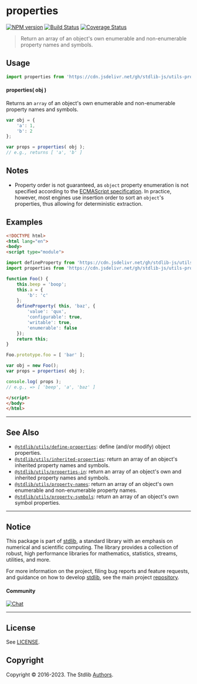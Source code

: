 <!--

@license Apache-2.0

Copyright (c) 2018 The Stdlib Authors.

Licensed under the Apache License, Version 2.0 (the "License");
you may not use this file except in compliance with the License.
You may obtain a copy of the License at

   http://www.apache.org/licenses/LICENSE-2.0

Unless required by applicable law or agreed to in writing, software
distributed under the License is distributed on an "AS IS" BASIS,
WITHOUT WARRANTIES OR CONDITIONS OF ANY KIND, either express or implied.
See the License for the specific language governing permissions and
limitations under the License.

-->

# properties

[![NPM version][npm-image]][npm-url] [![Build Status][test-image]][test-url] [![Coverage Status][coverage-image]][coverage-url] <!-- [![dependencies][dependencies-image]][dependencies-url] -->

> Return an array of an object's own enumerable and non-enumerable property names and symbols.



<section class="usage">

## Usage

```javascript
import properties from 'https://cdn.jsdelivr.net/gh/stdlib-js/utils-properties@esm/index.mjs';
```

#### properties( obj )

Returns an `array` of an object's own enumerable and non-enumerable property names and symbols.

```javascript
var obj = {
    'a': 1,
    'b': 2
};

var props = properties( obj );
// e.g., returns [ 'a', 'b' ]
```

</section>

<!-- /.usage -->

<section class="notes">

## Notes

-   Property order is not guaranteed, as `object` property enumeration is not specified according to the [ECMAScript specification][ecma-262-for-in]. In practice, however, most engines use insertion order to sort an `object`'s properties, thus allowing for deterministic extraction.

</section>

<!-- /.notes -->

<section class="examples">

## Examples

<!-- eslint no-undef: "error" -->

```html
<!DOCTYPE html>
<html lang="en">
<body>
<script type="module">

import defineProperty from 'https://cdn.jsdelivr.net/gh/stdlib-js/utils-define-property@esm/index.mjs';
import properties from 'https://cdn.jsdelivr.net/gh/stdlib-js/utils-properties@esm/index.mjs';

function Foo() {
    this.beep = 'boop';
    this.a = {
        'b': 'c'
    };
    defineProperty( this, 'baz', {
        'value': 'qux',
        'configurable': true,
        'writable': true,
        'enumerable': false
    });
    return this;
}

Foo.prototype.foo = [ 'bar' ];

var obj = new Foo();
var props = properties( obj );

console.log( props );
// e.g., => [ 'beep', 'a', 'baz' ]

</script>
</body>
</html>
```

</section>

<!-- /.examples -->

<!-- Section for related `stdlib` packages. Do not manually edit this section, as it is automatically populated. -->

<section class="related">

* * *

## See Also

-   <span class="package-name">[`@stdlib/utils/define-properties`][@stdlib/utils/define-properties]</span><span class="delimiter">: </span><span class="description">define (and/or modify) object properties.</span>
-   <span class="package-name">[`@stdlib/utils/inherited-properties`][@stdlib/utils/inherited-properties]</span><span class="delimiter">: </span><span class="description">return an array of an object's inherited property names and symbols.</span>
-   <span class="package-name">[`@stdlib/utils/properties-in`][@stdlib/utils/properties-in]</span><span class="delimiter">: </span><span class="description">return an array of an object's own and inherited property names and symbols.</span>
-   <span class="package-name">[`@stdlib/utils/property-names`][@stdlib/utils/property-names]</span><span class="delimiter">: </span><span class="description">return an array of an object's own enumerable and non-enumerable property names.</span>
-   <span class="package-name">[`@stdlib/utils/property-symbols`][@stdlib/utils/property-symbols]</span><span class="delimiter">: </span><span class="description">return an array of an object's own symbol properties.</span>

</section>

<!-- /.related -->

<!-- Section for all links. Make sure to keep an empty line after the `section` element and another before the `/section` close. -->


<section class="main-repo" >

* * *

## Notice

This package is part of [stdlib][stdlib], a standard library with an emphasis on numerical and scientific computing. The library provides a collection of robust, high performance libraries for mathematics, statistics, streams, utilities, and more.

For more information on the project, filing bug reports and feature requests, and guidance on how to develop [stdlib][stdlib], see the main project [repository][stdlib].

#### Community

[![Chat][chat-image]][chat-url]

---

## License

See [LICENSE][stdlib-license].


## Copyright

Copyright &copy; 2016-2023. The Stdlib [Authors][stdlib-authors].

</section>

<!-- /.stdlib -->

<!-- Section for all links. Make sure to keep an empty line after the `section` element and another before the `/section` close. -->

<section class="links">

[npm-image]: http://img.shields.io/npm/v/@stdlib/utils-properties.svg
[npm-url]: https://npmjs.org/package/@stdlib/utils-properties

[test-image]: https://github.com/stdlib-js/utils-properties/actions/workflows/test.yml/badge.svg?branch=main
[test-url]: https://github.com/stdlib-js/utils-properties/actions/workflows/test.yml?query=branch:main

[coverage-image]: https://img.shields.io/codecov/c/github/stdlib-js/utils-properties/main.svg
[coverage-url]: https://codecov.io/github/stdlib-js/utils-properties?branch=main

<!--

[dependencies-image]: https://img.shields.io/david/stdlib-js/utils-properties.svg
[dependencies-url]: https://david-dm.org/stdlib-js/utils-properties/main

-->

[chat-image]: https://img.shields.io/gitter/room/stdlib-js/stdlib.svg
[chat-url]: https://gitter.im/stdlib-js/stdlib/

[stdlib]: https://github.com/stdlib-js/stdlib

[stdlib-authors]: https://github.com/stdlib-js/stdlib/graphs/contributors

[umd]: https://github.com/umdjs/umd
[es-module]: https://developer.mozilla.org/en-US/docs/Web/JavaScript/Guide/Modules

[deno-url]: https://github.com/stdlib-js/utils-properties/tree/deno
[umd-url]: https://github.com/stdlib-js/utils-properties/tree/umd
[esm-url]: https://github.com/stdlib-js/utils-properties/tree/esm
[branches-url]: https://github.com/stdlib-js/utils-properties/blob/main/branches.md

[stdlib-license]: https://raw.githubusercontent.com/stdlib-js/utils-properties/main/LICENSE

[ecma-262-for-in]: https://262.ecma-international.org/5.1/#sec-12.6.4

<!-- <related-links> -->

[@stdlib/utils/define-properties]: https://github.com/stdlib-js/utils-define-properties/tree/esm

[@stdlib/utils/inherited-properties]: https://github.com/stdlib-js/utils-inherited-properties/tree/esm

[@stdlib/utils/properties-in]: https://github.com/stdlib-js/utils-properties-in/tree/esm

[@stdlib/utils/property-names]: https://github.com/stdlib-js/utils-property-names/tree/esm

[@stdlib/utils/property-symbols]: https://github.com/stdlib-js/utils-property-symbols/tree/esm

<!-- </related-links> -->

</section>

<!-- /.links -->
